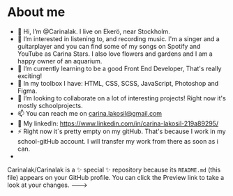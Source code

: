 # About me
- 👋 Hi, I’m @Carinalak. I live on Ekerö, near Stockholm.
- 👀 I’m interested in listening to, and recording music. I'm a singer and a guitarplayer and you can find some of my songs on Spotify and YouTube as Carina Stars. I also love flowers and gardens and I am a happy owner of an aquarium.
- 🌱 I’m currently learning to be a good Front End Developer, That's really exciting!
- 🔧 In my toolbox I have: HTML, CSS, SCSS, JavaScript, Photoshop and Figma.
- 💞️ I’m looking to collaborate on a lot of interesting projects! Right now it's mostly schoolprojects. 
- 📫 You can reach me on carina.lakosil@gmail.com
- 🔌 My linkedIn: https://www.linkedin.com/in/carina-lakosil-219a89295/
-  	⚡ Right now it´s pretty empty on my gitHub. That's because I work in my school-gitHub account. I will transfer my work from there as soon as i can.
-  	
Carinalak/Carinalak is a ✨ special ✨ repository because its `README.md` (this file) appears on your GitHub profile.
You can click the Preview link to take a look at your changes.
--->
